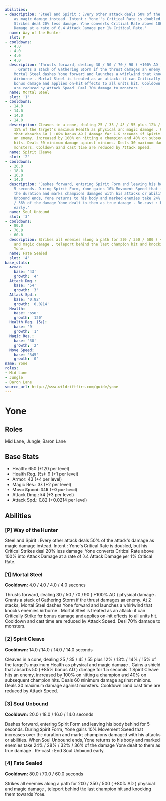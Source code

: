 ```yaml
---
abilities:
- description: 'Steel and Spirit : Every other attack deals 50% of the attack''s damage
    as magic damage instead. Intent : Yone''s Critical Rate is doubled, but his Critical
    Strikes deal 20% less damage. Yone converts Critical Rate above 100% into Attack
    Damage at a rate of 0.4 Attack Damage per 1% Critical Rate.'
  name: Way of the Hunter
  slot: P
- cooldowns:
  - 4.0
  - 4.0
  - 4.0
  - 4.0
  description: 'Thrusts forward, dealing 30 / 50 / 70 / 90 ( +100% AD ) physical damage
    . Grants a stack of Gathering Storm if the thrust damages an enemy. At 2 stacks,
    Mortal Steel dashes Yone forward and launches a whirlwind that knocks enemies
    Airborne . Mortal Steel is treated as an attack: it can Critically Strike for
    bonus damage and applies on-hit effects to all units hit. Cooldown and cast time
    are reduced by Attack Speed. Deal 70% damage to monsters.'
  name: Mortal Steel
  slot: '1'
- cooldowns:
  - 14.0
  - 14.0
  - 14.0
  - 14.0
  description: Cleaves in a cone, dealing 25 / 35 / 45 / 55 plus 12% / 13% / 14% /
    15% of the target's maximum Health as physical and magic damage . Gains a shield
    that absorbs 50 ( +85% bonus AD ) damage for 1.5 seconds if Spirit Cleave hits
    an enemy, increased by 100% on hitting a champion and 40% on subsequent champion
    hits. Deals 60 minimum damage against minions. Deals 30 maximum damage against
    monsters. Cooldown aand cast time are reduced by Attack Speed.
  name: Spirit Cleave
  slot: '2'
- cooldowns:
  - 20.0
  - 18.0
  - 16.0
  - 14.0
  description: 'Dashes forward, entering Spirit Form and leaving his body behind for
    5 seconds. During Spirit Form, Yone gains 10% Movement Speed that increases over
    the duration and marks champions damaged with his attacks or abilities. When Soul
    Unbound ends, Yone returns to his body and marked enemies take 24% / 28% / 32%
    / 36% of the damage Yone dealt to them as true damage . Re-cast : End Soul Unbound
    early.'
  name: Soul Unbound
  slot: '3'
- cooldowns:
  - 80.0
  - 70.0
  - 60.0
  description: Strikes all enemies along a path for 200 / 350 / 500 ( +80% AD ) physical
    and magic damage , teleport behind the last champion hit and knocking them towards
    Yone.
  name: Fate Sealed
  slot: '4'
base_stats:
  Armor:
    base: '43'
    growth: '4'
  Attack Dmg.:
    base: '54'
    growth: '3'
  Attack Spd.:
    base: '0.82'
    growth: '0.0214'
  Health:
    base: '650'
    growth: '120'
  Health Reg. (5s):
    base: '9'
    growth: '1'
  Magic Res.:
    base: '38'
    growth: '2'
  Move Speed:
    base: '345'
    growth: '0'
name: Yone
roles:
- Mid Lane
- Jungle
- Baron Lane
source_url: https://www.wildriftfire.com/guide/yone
---
```


# Yone

## Roles

Mid Lane, Jungle, Baron Lane

## Base Stats

- Health: 650 (+120 per level)
- Health Reg. (5s): 9 (+1 per level)
- Armor: 43 (+4 per level)
- Magic Res.: 38 (+2 per level)
- Move Speed: 345 (+0 per level)
- Attack Dmg.: 54 (+3 per level)
- Attack Spd.: 0.82 (+0.0214 per level)

## Abilities

### [P] Way of the Hunter

Steel and Spirit : Every other attack deals 50% of the attack's damage as magic damage instead. Intent : Yone's Critical Rate is doubled, but his Critical Strikes deal 20% less damage. Yone converts Critical Rate above 100% into Attack Damage at a rate of 0.4 Attack Damage per 1% Critical Rate.

### [1] Mortal Steel

**Cooldown:** 4.0 / 4.0 / 4.0 / 4.0 seconds

Thrusts forward, dealing 30 / 50 / 70 / 90 ( +100% AD ) physical damage . Grants a stack of Gathering Storm if the thrust damages an enemy. At 2 stacks, Mortal Steel dashes Yone forward and launches a whirlwind that knocks enemies Airborne . Mortal Steel is treated as an attack: it can Critically Strike for bonus damage and applies on-hit effects to all units hit. Cooldown and cast time are reduced by Attack Speed. Deal 70% damage to monsters.

### [2] Spirit Cleave

**Cooldown:** 14.0 / 14.0 / 14.0 / 14.0 seconds

Cleaves in a cone, dealing 25 / 35 / 45 / 55 plus 12% / 13% / 14% / 15% of the target's maximum Health as physical and magic damage . Gains a shield that absorbs 50 ( +85% bonus AD ) damage for 1.5 seconds if Spirit Cleave hits an enemy, increased by 100% on hitting a champion and 40% on subsequent champion hits. Deals 60 minimum damage against minions. Deals 30 maximum damage against monsters. Cooldown aand cast time are reduced by Attack Speed.

### [3] Soul Unbound

**Cooldown:** 20.0 / 18.0 / 16.0 / 14.0 seconds

Dashes forward, entering Spirit Form and leaving his body behind for 5 seconds. During Spirit Form, Yone gains 10% Movement Speed that increases over the duration and marks champions damaged with his attacks or abilities. When Soul Unbound ends, Yone returns to his body and marked enemies take 24% / 28% / 32% / 36% of the damage Yone dealt to them as true damage . Re-cast : End Soul Unbound early.

### [4] Fate Sealed

**Cooldown:** 80.0 / 70.0 / 60.0 seconds

Strikes all enemies along a path for 200 / 350 / 500 ( +80% AD ) physical and magic damage , teleport behind the last champion hit and knocking them towards Yone.

